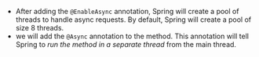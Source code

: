 - After adding the `@EnableAsync` annotation, Spring will create a pool of threads to handle async requests. By default, Spring will create a pool of size 8 threads.
- we will add the `@Async` annotation to the method. This annotation will tell Spring to _run the method in a separate thread_ from the main thread.